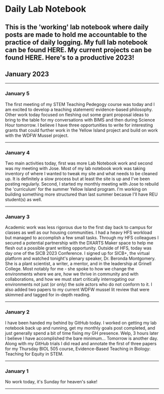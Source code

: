 # Daily Lab Notebook
This is the 'working' lab notebook where daily posts are made to hold me accountable to the practice of daily logging. My full lab notebook can be found HERE. My current projects can be found HERE.
Here's to a productive 2023!
---

## January 2023

---
### January 5

The first meeting of my STEM Teaching Pedegogy course was today and I am excited to develop a teaching statement/ evidence-based philosophy. Other work today focused on fleshing out some grant proposal ideas to bring to the table for my conversations with BIMS and then during Science Hour tomorrow. I believe I have three opportunities to write for interesting grants that could further work in the Yellow Island project and build on work with the WDFW Mussel project.

---
### January 4

Two main activities today, first was more Lab Notebook work and second was my meeting with Jose. Most of my lab notebook work was taking inventory of where I wanted to tweak my site and what needs to be cleaned up. It is definitely a slow process but at least the site is up and I've been posting regularly. Second, I started my monthly meeting with Jose to rebuild the 'curriculum' for the summer Yellow Island program. I'm working on building something more structured than last summer becasue I'll have REU student(s) as well.

---
### January 3

Academic work was less rigorous due to the first day back to campus for classes as well as our housing communities. I had a heavy HFS workload but managed to accomplish a few small tasks. Through my HFS colleagues I secured a potential partnership with the DXARTS Maker space to help me flesh out a possible grant writing opportunity. Outside of HFS, today was day one of the SICB 2023 Conference. I signed up for SICB+, the virtual platform and watched tonight's plenary speaker, Dr. Beronda Montgomery. She is a plant scientist, a writer, a mentor, and in the leadership at Grinell College. Most notably for me - she spoke to how we change the environments where we are, how we thrive in community and with collaborations, and how we must start critically interrogating our environments not just (or only) the sole actors who do not conform to it. I also added two papers to my current WDFW mussel lit review that were skimmed and tagged for in-depth reading.

---
### January 2

I have been handed my behind by GitHub today. I worked on getting my lab notebook back up and running, get my monthly goals post completed, and just generally spend a bit of time fixing my GH presence. Welp, 3 hours later I believe I have accomplished the bare minimum... Tomorrow is another day. Along with my GitHub trials I did read and annotate the first of three papers for my Thursday BIOL 505 course, Evidence-Based Teaching in Biology: Teaching for Equity in STEM. 

---
### January 1

No work today, it's Sunday for heaven's sake!

---
